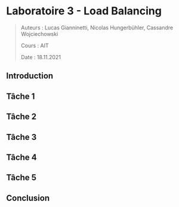 # Laboratoire 3 - Load Balancing

> Auteurs : Lucas Gianninetti, Nicolas Hungerbühler, Cassandre Wojciechowski
>
> Cours : AIT
>
> Date : 18.11.2021

## Introduction

## Tâche 1

## Tâche 2

## Tâche 3 

## Tâche 4 

## Tâche 5 

## Conclusion 